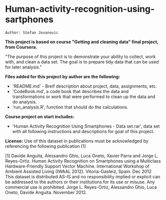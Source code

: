 Human-activity-recognition-using-sartphones
============================================
`Author: Stefan Jovanovic`

 **This project is based on course "Getting and cleaning data" final project, from Coursera.**

"The purpose of this project is to demonstrate your ability to collect, work with, and clean a data set. The goal is to prepare tidy data that can be used for later analysis."

**Files added for this project by author are the following:**
- 'README.md' - Breif description about project, data, assignments, etc. 
- 'CodeBook.md', a code book that describes the data and transformations or work that were performed to clean up the data and do analysis. 
- 'run_analysis.R', function that should do the calculations. 

**Course project on start includes:**  
- 'Human Activity Recognition Using Smartphones - Data set.rar', data set with all following instructions and descriptions for goal of this project.



**License:**
Use of this dataset in publications must be acknowledged by referencing the following publication [1] 

[1] Davide Anguita, Alessandro Ghio, Luca Oneto, Xavier Parra and Jorge L. Reyes-Ortiz. Human Activity Recognition on Smartphones using a Multiclass Hardware-Friendly Support Vector Machine. International Workshop of Ambient Assisted Living (IWAAL 2012). Vitoria-Gasteiz, Spain. Dec 2012
This dataset is distributed AS-IS and no responsibility implied or explicit can be addressed to the authors or their institutions for its use or misuse. Any commercial use is prohibited.
Jorge L. Reyes-Ortiz, Alessandro Ghio, Luca Oneto, Davide Anguita. November 2012.

